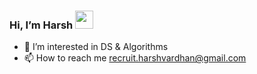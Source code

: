 ### Hi, I’m Harsh <img src="https://github.com/TheDudeThatCode/TheDudeThatCode/blob/master/Assets/Hi.gif" width="29px">

<!--
**poojachaudhary-geu/poojachaudhary-geu** is a ✨ _special_ ✨ repository because its `README.md` (this file) appears on your GitHub profile.

Here are some ideas to get you started:

- 🔭 I’m currently working on ...
- 🌱 I’m currently learning ...
- 👯 I’m looking to collaborate on ...
- 🤔 I’m looking for help with ...
- 💬 Ask me about ...
- 📫 How to reach me: ...
- 😄 Pronouns: ...
- ⚡ Fun fact: ...
-->
- 👀 I’m interested in DS & Algorithms 
- 📫 How to reach me recruit.harshvardhan@gmail.com


